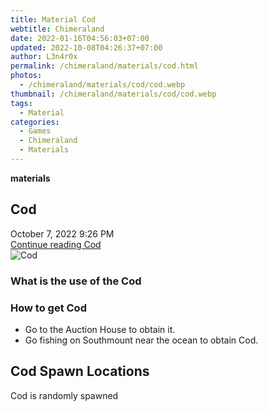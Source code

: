 ```yaml
---
title: Material Cod
webtitle: Chimeraland
date: 2022-01-16T04:56:03+07:00
updated: 2022-10-08T04:26:37+07:00
author: L3n4r0x
permalink: /chimeraland/materials/cod.html
photos:
  - /chimeraland/materials/cod/cod.webp
thumbnail: /chimeraland/materials/cod/cod.webp
tags:
  - Material
categories:
  - Games
  - Chimeraland
  - Materials
---
```


<section id="bootstrap-wrapper">
  <link
    rel="stylesheet"
    href="https://cdn.statically.io/gh/dimaslanjaka/Web-Manajemen/40ac3225/css/bootstrap-4.5-wrapper.css"
  />
  <div
    class="row g-0 border rounded overflow-hidden flex-md-row mb-4 shadow-sm position-relative"
  >
    <div class="col p-4 d-flex flex-column position-static">
      <strong class="d-inline-block mb-2 text-success">materials</strong>
      <h2 class="mb-0">Cod</h2>
      <div class="mb-1 text-muted">October 7, 2022 9:26 PM</div>
      <a href="/chimeraland/materials/cod.html" class="stretched-link d-none"
        >Continue reading Cod</a
      >
    </div>
    <div class="col-auto d-none d-lg-block">
      <img src="/chimeraland/materials/cod/cod.webp" alt="Cod" />
    </div>
  </div>
  <div class="row">
    <div class="col-lg-6 col-12 mb-2">
      <div class="card">
        <div class="card-body">
          <h3 class="card-title">What is the use of the Cod</h3>
          <div class="card-text"><ul></ul></div>
        </div>
      </div>
    </div>
    <div class="col-lg-6 col-12 mb-2">
      <div class="card">
        <div class="card-body">
          <h3 class="card-title">How to get Cod</h3>
          <div class="card-text">
            <ul>
              <li>Go to the Auction House to obtain it.</li>
              <li>Go fishing on Southmount near the ocean to obtain Cod.</li>
            </ul>
          </div>
        </div>
      </div>
    </div>
    <div class="col-12 mb-2">
      <h2>Cod Spawn Locations</h2>
      <p>Cod is randomly spawned</p>
    </div>
  </div>
</section>
